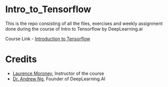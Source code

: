 # Intro_to_Tensorflow

This is the repo consisting of all the files, exercises and weekly assignment done during the course of Intro to Tensorflow by DeepLearning.ai

Course Link - [Introduction to Tensorflow](https://www.coursera.org/learn/introduction-tensorflow/)

# Credits

- [Laurence Moroney](https://www.coursera.org/instructor/lmoroney), Instructor of the course
- [Dr. Andrew Ng](https://en.wikipedia.org/wiki/Andrew_Ng), Founder of DeepLearning.AI
